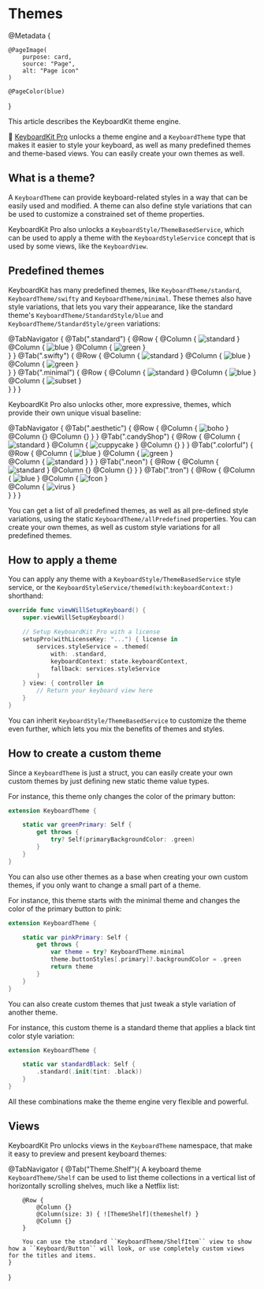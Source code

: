 # Themes

@Metadata {

    @PageImage(
        purpose: card,
        source: "Page",
        alt: "Page icon"
    )

    @PageColor(blue)
}

This article describes the KeyboardKit theme engine.

👑 [KeyboardKit Pro][Pro] unlocks a theme engine and a ``KeyboardTheme`` type that makes it easier to style your keyboard, as well as many predefined themes and theme-based views. You can easily create your own themes as well.

[Pro]: https://github.com/KeyboardKit/KeyboardKitPro


## What is a theme?

A ``KeyboardTheme`` can provide keyboard-related styles in a way that can be easily used and modified. A theme can also define style variations that can be used to customize a constrained set of theme properties.

KeyboardKit Pro also unlocks a ``KeyboardStyle/ThemeBasedService``, which can be used to apply a theme with the ``KeyboardStyleService`` concept that is used by some views, like the ``KeyboardView``.


## Predefined themes

KeyboardKit has many predefined themes, like ``KeyboardTheme/standard``, ``KeyboardTheme/swifty`` and ``KeyboardTheme/minimal``. These themes also have style variations, that lets you vary their appearance, like the standard theme's ``KeyboardTheme/StandardStyle/blue`` and ``KeyboardTheme/StandardStyle/green`` variations:

@TabNavigator {
    @Tab(".standard") {
        @Row {
            @Column { 
                ![standard](standard) 
            }
            @Column { 
                ![blue](standard-blue) 
            }
            @Column { 
                ![green](standard-green) 
            }   
        }
    }
    @Tab(".swifty") {
        @Row {
            @Column { 
                ![standard](swifty) 
            }
            @Column { 
                ![blue](swifty-blue) 
            }
            @Column { 
                ![green](swifty-green) 
            }   
        }
    }
    @Tab(".minimal") {
        @Row {
            @Column { 
                ![standard](minimal) 
            }
            @Column { 
                ![blue](minimal-blue) 
            }
            @Column { 
                ![subset](minimal-sunset) 
            }   
        }
    }
}

KeyboardKit Pro also unlocks other, more expressive, themes, which provide their own unique visual baseline:

@TabNavigator {
    @Tab(".aesthetic") {
        @Row {
            @Column { 
                ![boho](aesthetic-boho) 
            }
            @Column {}
            @Column {}
        }
    }
    @Tab(".candyShop") {
        @Row {
            @Column { 
                ![standard](candyshop) 
            }
            @Column { 
                ![cuppycake](candyshop-cuppycake) 
            }
            @Column {}
        }
    }
    @Tab(".colorful") {
        @Row {
            @Column { 
                ![blue](colorful-blue) 
            }
            @Column { 
                ![green](colorful-green) 
            }   
            @Column { 
                ![standard](colorful-orange) 
            }
        }
    }
    @Tab(".neon") {
        @Row {
            @Column { 
                ![standard](neon) 
            }
            @Column {}
            @Column {}
        }
    }
    @Tab(".tron") {
        @Row {
            @Column { 
                ![blue](tron) 
            }
            @Column { 
                ![fcon](tron-fcon) 
            }   
            @Column { 
                ![virus](tron-virus) 
            }   
        }
    }
}

You can get a list of all predefined themes, as well as all pre-defined style variations, using the static ``KeyboardTheme/allPredefined`` properties. You can create your own themes, as well as custom style variations for all predefined themes.


## How to apply a theme

You can apply any theme with a ``KeyboardStyle/ThemeBasedService`` style service, or the ``KeyboardStyleService/themed(with:keyboardContext:)`` shorthand:

```swift
override func viewWillSetupKeyboard() {
    super.viewWillSetupKeyboard()

    // Setup KeyboardKit Pro with a license
    setupPro(withLicenseKey: "...") { license in
        services.styleService = .themed(
            with: .standard,
            keyboardContext: state.keyboardContext,
            fallback: services.styleService
        )
    } view: { controller in
        // Return your keyboard view here
    }
}
```

You can inherit ``KeyboardStyle/ThemeBasedService`` to customize the theme even further, which lets you mix the benefits of themes and styles.


## How to create a custom theme

Since a ``KeyboardTheme`` is just a struct, you can easily create your own custom themes by just defining new static theme value types. 

For instance, this theme only changes the color of the primary button:

```swift
extension KeyboardTheme {

    static var greenPrimary: Self {
        get throws {
            try? Self(primaryBackgroundColor: .green)
        }
    }
}
```

You can also use other themes as a base when creating your own custom themes, if you only want to change a small part of a theme. 

For instance, this theme starts with the minimal theme and changes the color of the primary button to pink:

```swift
extension KeyboardTheme {

    static var pinkPrimary: Self {
        get throws {
            var theme = try? KeyboardTheme.minimal
            theme.buttonStyles[.primary]?.backgroundColor = .green
            return theme
        }
    }
}
```

You can also create custom themes that just tweak a style variation of another theme. 

For instance, this custom theme is a standard theme that applies a black tint color style variation:

```swift
extension KeyboardTheme {

    static var standardBlack: Self {
        .standard(.init(tint: .black))
    }
}
```

All these combinations make the theme engine very flexible and powerful.



## Views

KeyboardKit Pro unlocks views in the ``KeyboardTheme`` namespace, that make it easy to preview and present keyboard themes:

@TabNavigator {
    @Tab("Theme.Shelf"){
        A keyboard theme ``KeyboardTheme/Shelf`` can be used to list theme collections in a vertical list of horizontally scrolling shelves, much like a Netflix list:
        
        @Row {
            @Column {}
            @Column(size: 3) { ![ThemeShelf](themeshelf) }
            @Column {}
        }
        
        You can use the standard ``KeyboardTheme/ShelfItem`` view to show how a ``Keyboard/Button`` will look, or use completely custom views for the titles and items.
    }
}
